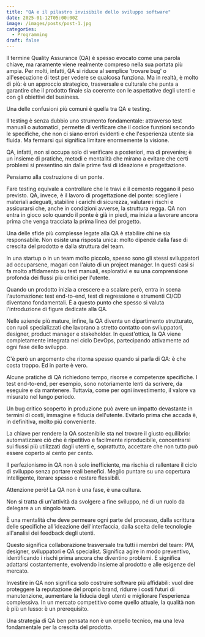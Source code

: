 ```yaml
---
title: "QA e il pilastro invisibile dello sviluppo software"
date: 2025-01-12T05:00:00Z
image: /images/posts/post-1.jpg
categories: 
  - Programming
draft: false
---
```


Il termine Quality Assurance (QA) è spesso evocato come una parola chiave, ma raramente viene realmente compreso nella sua portata più ampia. Per molti, infatti, QA si riduce al semplice ‘trovare bug' o all'esecuzione di test per vedere se qualcosa funziona. Ma in realtà, è molto di più: è un approccio strategico, trasversale e culturale che punta a garantire che il prodotto finale sia coerente con le aspettative degli utenti e con gli obiettivi del business.

Una delle confusioni più comuni è quella tra QA e testing.

Il testing è senza dubbio uno strumento fondamentale: attraverso test manuali o automatici, permette di verificare che il codice funzioni secondo le specifiche, che non ci siano errori evidenti e che l'esperienza utente sia fluida. Ma fermarsi qui significa limitare enormemente la visione.

QA, infatti, non si occupa solo di verificare a posteriori, ma di prevenire; è un insieme di pratiche, metodi e mentalità che mirano a evitare che certi problemi si presentino sin dalle prime fasi di ideazione e progettazione.

Pensiamo alla costruzione di un ponte.

Fare testing equivale a controllare che le travi e il cemento reggano il peso previsto. QA, invece, è il lavoro di progettazione del ponte: scegliere i materiali adeguati, stabilire i carichi di sicurezza, valutare i rischi e assicurarsi che, anche in condizioni avverse, la struttura regga. QA non entra in gioco solo quando il ponte è già in piedi, ma inizia a lavorare ancora prima che venga tracciata la prima linea del progetto.

Una delle sfide più complesse legate alla QA è stabilire chi ne sia responsabile. Non esiste una risposta unica: molto dipende dalla fase di crescita del prodotto e dalla struttura del team.

In una startup o in un team molto piccolo, spesso sono gli stessi sviluppatori ad occuparsene, magari con l'aiuto di un project manager. In questi casi si fa molto affidamento su test manuali, esplorativi e su una comprensione profonda dei flussi più critici per l'utente.

Quando un prodotto inizia a crescere e a scalare però, entra in scena l'automazione: test end-to-end, test di regressione e strumenti CI/CD diventano fondamentali. È a questo punto che spesso si valuta l'introduzione di figure dedicate alla QA.

Nelle aziende più mature, infine, la QA diventa un dipartimento strutturato, con ruoli specializzati che lavorano a stretto contatto con sviluppatori, designer, product manager e stakeholder. In quest'ottica, la QA viene completamente integrata nel ciclo DevOps, partecipando attivamente ad ogni fase dello sviluppo.

C'è però un argomento che ritorna spesso quando si parla di QA: è che costa troppo. Ed in parte è vero.

Alcune pratiche di QA richiedono tempo, risorse e competenze specifiche. I test end-to-end, per esempio, sono notoriamente lenti da scrivere, da eseguire e da mantenere. Tuttavia, come per ogni investimento, il valore va misurato nel lungo periodo.

Un bug critico scoperto in produzione può avere un impatto devastante in termini di costi, immagine e fiducia dell'utente. Evitarlo prima che accada è, in definitiva, molto più conveniente.

La chiave per rendere la QA sostenibile sta nel trovare il giusto equilibrio: automatizzare ciò che è ripetitivo e facilmente riproducibile, concentrarsi sui flussi più utilizzati dagli utenti e, soprattutto, accettare che non tutto può essere coperto al cento per cento.

Il perfezionismo in QA non è solo inefficiente, ma rischia di rallentare il ciclo di sviluppo senza portare reali benefici. Meglio puntare su una copertura intelligente, iterare spesso e restare flessibili.

Attenzione però! La QA non è una fase, è una cultura.

Non si tratta di un'attività da svolgere a fine sviluppo, né di un ruolo da delegare a un singolo team.

È una mentalità che deve permeare ogni parte del processo, dalla scrittura delle specifiche all'ideazione dell'interfaccia, dalla scelta delle tecnologie all'analisi dei feedback degli utenti.

Questo significa collaborazione trasversale tra tutti i membri del team: PM, designer, sviluppatori e QA specialist. Significa agire in modo preventivo, identificando i rischi prima ancora che diventino problemi. E significa adattarsi costantemente, evolvendo insieme al prodotto e alle esigenze del mercato.

Investire in QA non significa solo costruire software più affidabili: vuol dire proteggere la reputazione del proprio brand, ridurre i costi futuri di manutenzione, aumentare la fiducia degli utenti e migliorare l'esperienza complessiva. In un mercato competitivo come quello attuale, la qualità non è più un lusso: è un prerequisito.

Una strategia di QA ben pensata non è un orpello tecnico, ma una leva fondamentale per la crescita del prodotto.

<!-- ---

Nam ut rutrum ex, venenatis sollicitudin urna. Aliquam erat volutpat. Integer eu ipsum sem Ut bibendum lacus vestibulum maximus suscipit, Quisque vitae nibh iaculis neque blandit euismod. Lorem ipsum dolor sit amet consectetur adipisicing elit. Nemo vel ad consectetur ut aperiam. Itaque eligendi natus aperiam? Excepturi repellendus consequatur quibusdam optio expedita praesentium est adipisci dolorem ut eius!

#### Covid-19 Situation

Nam ut rutrum ex, venenatis sollicitudin urna. Aliquam erat volutpat. Integer eu ipsum sem. Ut bibendum lacus vestibulum maximus suscipit. Quisque vitae nibh iaculis neque blandit euismod.

> Lorem ipsum dolor sit amet consectetur adipisicing elit. Nemo vel ad consectetur ut aperiam. Itaque eligendi natus aperiam? Excepturi repellendus consequatur quibusdam optio expedita praesentium est adipisci dolorem ut eius!

#### Work From Home

Lorem ipsum dolor sit amet consectetur adipisicing elit. Nemo vel ad consectetur ut aperiam. Itaque eligendi natus aperiam? Excepturi repellendus consequatur quibusdam optio expedita praesentium est adipisci dolorem ut eius! Lorem ipsum dolor sit amet consectetur adipisicing elit. Nemo vel ad consectetur ut aperiam. Itaque eligendi natus aperiam? Excepturi repellendus consequatur quibusdam optio expedita praesentium est adipisci dolorem ut eius!

Lorem ipsum dolor sit amet consectetur adipisicing elit. Nemo vel ad consectetur ut aperiam. Itaque eligendi natus aperiam? Excepturi repellendus consequatur quibusdam optio expedita praesentium est adipisci dolorem ut eius! Lorem ipsum dolor sit amet consectetur adipisicing elit. Nemo vel ad consectetur ut aperiam. Itaque eligendi natus aperiam? Excepturi repellendus consequatur quibusdam optio expedita praesentium est adipisci dolorem ut eius! -->

